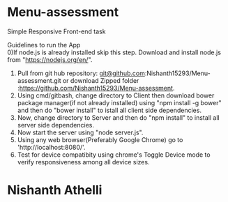 # Menu-assessment
Simple Responsive Front-end task  

Guidelines to run the App  
0)If node.js is already installed skip this step. Download and install node.js from "https://nodejs.org/en/".  
1) Pull from git hub repository: git@github.com:Nishanth15293/Menu-assessment.git or download Zipped folder :https://github.com/Nishanth15293/Menu-assessment.  
2) Using cmd/gitbash, change directory to Client then download bower package manager(if not already installed) using "npm install -g bower" and then do "bower install" to istall all client side dependencies.  
3) Now, change directory to Server and then do "npm install" to install all server side dependencies.  
4) Now start the server using "node server.js".  
5) Using any web browser(Preferably Google Chrome) go to 'http://localhost:8080/'.  
6) Test for device compatibity using chrome's Toggle Device mode to verify responsiveness among all device sizes.  


# Nishanth Athelli
